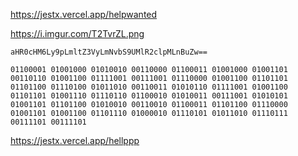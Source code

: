 https://jestx.vercel.app/helpwanted

https://i.imgur.com/T2TvrZL.png

```
aHR0cHM6Ly9pLmltZ3VyLmNvbS9UMlR2clpMLnBuZw==
```

```
01100001 01001000 01010010 00110000 01100011 01001000 01001101 00110110 01001100 01111001 00111001 01110000 01001100 01101101 01101100 01110100 01011010 00110011 01010110 01111001 01001100 01101101 01001110 01110110 01100010 01010011 00111001 01010101 01001101 01101100 01010010 00110010 01100011 01101100 01110000 01001101 01001100 01101110 01000010 01110101 01011010 01110111 00111101 00111101
```

https://jestx.vercel.app/hellppp
